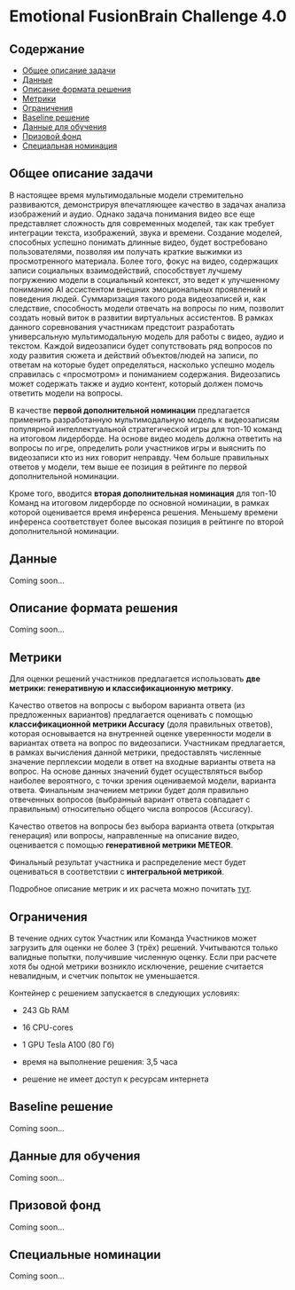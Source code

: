# Emotional FusionBrain Challenge 4.0

<!-- <div align="center">
<img src="https://img.shields.io/badge/Version-1.0.0-blue.svg" alt="Version"> 
<img src="https://img.shields.io/badge/License-CC%20BY%204.0-green.svg" alt="License">
<img src="https://img.shields.io/github/stars/ai-forever/fbc3_aij2023?color=yellow" alt="Stars">
<img src="https://img.shields.io/github/issues/ai-forever/fbc3_aij2023?color=red" alt="Issues">
<img src="https://img.shields.io/badge/python-3.8-purple.svg" alt="Python">
</div> -->


## Содержание
- [Общее описание задачи](#общее-описание-задачи-)
- [Данные](#данные)
- [Описание формата решения](#описание-формата-решения-)
- [Метрики](#метрики)
- [Ограничения](#ограничения-)
- [Baseline решение](#baseline-решение-)
- [Данные для обучения](#данные-для-обучения-)
- [Призовой фонд](#призовой-фонд-)
- [Специальная номинация](#специальная-номинация--что-где-когда--)


## Общее описание задачи 

В настоящее время мультимодальные модели стремительно развиваются, демонстрируя впечатляющее качество в задачах анализа изображений и аудио. Однако задача понимания видео все еще представляет сложность для современных моделей, так как требует интеграции текста, изображений, звука и времени. Создание моделей, способных успешно понимать длинные видео, будет востребовано пользователями, позволяя им получать краткие выжимки из просмотренного материала. Более того, фокус на видео, содержащих записи социальных взаимодействий, способствует лучшему погружению модели в социальный контекст, это ведет к улучшенному пониманию AI ассистентом внешних эмоциональных проявлений и поведения людей. Суммаризация такого рода видеозаписей и, как следствие, способность модели отвечать на вопросы по ним, позволит создать новый виток в развитии виртуальных ассистентов.
В рамках данного соревнования участникам предстоит разработать универсальную мультимодальную модель для работы с видео, аудио и текстом. Каждой видеозаписи будет сопутствовать ряд вопросов по ходу развития сюжета и действий объектов/людей на записи, по ответам на которые будет определяться, насколько успешно модель справилась с «просмотром» и пониманием содержания. Видеозапись может содержать также и аудио контент, который должен помочь ответить модели на вопросы.

В качестве **первой дополнительной номинации** предлагается применить разработанную мультимодальную модель к видеозаписям популярной интеллектуальной стратегической игры для топ-10 команд на итоговом лидерборде. На основе видео модель должна ответить на вопросы по игре, определить роли участников игры и выяснить по видеозаписи кто из них говорит неправду. Чем больше правильных ответов у модели, тем выше ее позиция в рейтинге по первой дополнительной номинации.

Кроме того, вводится **вторая дополнительная номинация** для топ-10 Команд на итоговом лидерборде по основной номинации, в рамках которой оценивается время инференса решения. Меньшему времени инференса соответствует более высокая позиция в рейтинге по второй дополнительной номинации.


## Данные
Coming soon...

## Описание формата решения
Coming soon...

## Метрики
Для оценки решений участников предлагается использовать **две метрики: генеративную и классификационную метрику**.

Качество ответов на вопросы с выбором варианта ответа (из предложенных вариантов) предлагается оценивать с помощью **классификационной метрики Accuracy** (доля правильных ответов), которая основывается на внутренней оценке уверенности модели в вариантах ответа на вопрос по видеозаписи. Участникам предлагается, в рамках вычисления данной метрики, предоставлять численные значение перплексии модели  в ответ на входные варианты ответа на вопрос. На основе данных значений будет осуществляться выбор наиболее вероятного, с точки зрения оцениваемой модели, варианта ответа. Финальным значением метрики будет доля правильно отвеченных вопросов (выбранный вариант ответа совпадает с правильным) относительно общего числа вопросов (Accuracy).

Качество ответов на вопросы без выбора варианта ответа (открытая генерация) или вопросы, направленные на описание видео, оценивается с помощью **генеративной метрики METEOR**. 

Финальный результат участника и распределение мест будет оцениваться в соответствии с **интегральной метрикой**. <br>

Подробное описание метрик и их расчета можно почитать [тут](./METRICS.md).

## Ограничения
В течение одних суток Участник или Команда Участников может загрузить для оценки не более 3 (трёх) решений. Учитываются только валидные попытки, получившие численную оценку. Если при расчете хотя бы одной метрики возникло исключение, решение считается невалидным, и счетчик попыток не уменьшается.

Контейнер с решением запускается в следующих условиях:

* 243 Gb RAM

* 16 CPU-cores

* 1 GPU Tesla A100 (80 Гб)

* время на выполнение решения: 3,5 часа

* решение не имеет доступ к ресурсам интернета

## Baseline решение
Coming soon...

## Данные для обучения
Coming soon...

## Призовой фонд
Coming soon...

## Специальные номинации
Coming soon...

